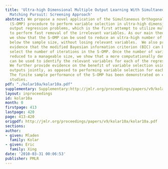 ```yaml
---
title: 'Ultra-high Dimensional Multiple Output Learning With Simultaneous Orthogonal
  Matching Pursuit: Screening Approach'
abstract: We propose a novel application of the Simultaneous Orthogonal Matching Pursuit
  (S-OMP) procedure to perform variable selection in ultra-high dimensional multiple
  output regression problems, which is the first attempt to utilize multiple outputs
  to perform fast removal of the irrelevant variables. As our main theoretical contribution,
  we show that the S-OMP can be used to reduce an ultra-high number of variables to
  below the sample size, without losing relevant variables.  We also provide formal
  evidence that the modified Bayesian information criterion (BIC) can be used to efficiently
  select the number of iterations in the S-OMP. Once the number of variables has been
  reduced to a manageable size, we show that a more computationally demanding procedure
  can be used to identify the relevant variables for each of the regression outputs.
  We further provide evidence on the benefit of variable selection using the regression
  outputs jointly, as opposed to performing variable selection for each output separately.
  The finite sample performance of the S-OMP has been demonstrated on extensive simulation
  studies.
pdf: "./kolar10a/kolar10a.pdf"
supplementary: Supplementary:http://jmlr.org/proceedings/papers/v9/kolar10a/kolar10aSupple.pdf
layout: inproceedings
id: kolar10a
month: 0
firstpage: 413
lastpage: 420
page: 413-420
origpdf: http://jmlr.org/proceedings/papers/v9/kolar10a/kolar10a.pdf
sections: 
author:
- given: Mladen
  family: Kolar
- given: Eric
  family: Xing
date: '2010-03-31 00:06:53'
publisher: PMLR
---
```

